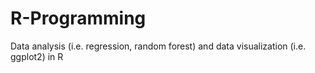 # R-Programming
Data analysis (i.e. regression, random forest) and data visualization (i.e. ggplot2) in R
